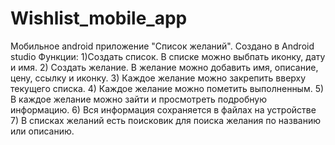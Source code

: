 # Wishlist_mobile_app
Мобильное android приложение "Список желаний". Создано в Android studio
Функции:
1)Создать список. В списке можно выбпать иконку, дату и имя.
2) Создать желание. В желание можно добавить имя, описание, цену, ссылку и иконку.
3) Каждое желание можно закрепить вверху текущего списка.
4) Каждое желание можно пометить выполненным.
5) В каждое желание можно зайти и просмотреть подробную информацию.
6) Вся информация сохраняется в файлах на устройстве
7) В списках желаний есть поисковик для поиска желания по названию или описанию.
